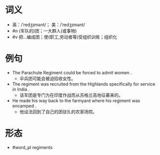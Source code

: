 # 词义
- 英：/ˈredʒɪmənt/； 美：/ˈredʒɪmənt/
- #n (军队的)团；一大群人(或事物)
- #v 把…编成团；使(职工,劳动者等)受组织训练；组织化
# 例句
- The Parachute Regiment could be forced to admit women .
	- 伞兵团可能会被迫招收女性。
- The regiment was recruited from the Highlands specifically for service in India .
	- 该军团是专门为在印度作战而从苏格兰高地征募来的。
- He made his way back to the farmyard where his regiment was encamped .
	- 他设法回到了自己的团驻扎的农家场院。
# 形态
- #word_pl regiments
